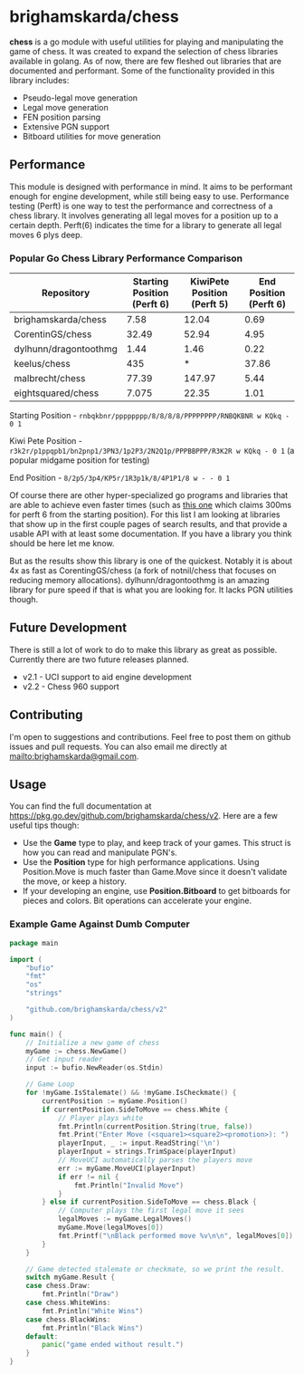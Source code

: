 # brighamskarda/chess

**chess** is a go module with useful utilities for playing and manipulating the game of chess. It was created to expand the selection of chess libraries available in golang. As of now, there are few fleshed out libraries that are documented and performant. Some of the functionality provided in this library includes:

- Pseudo-legal move generation
- Legal move generation
- FEN position parsing
- Extensive PGN support
- Bitboard utilities for move generation

## Performance

This module is designed with performance in mind. It aims to be performant enough for engine development, while still being easy to use. Performance testing (Perft) is one way to test the performance and correctness of a chess library. It involves generating all legal moves for a position up to a certain depth. Perft(6) indicates the time for a library to generate all legal moves 6 plys deep.

### Popular Go Chess Library Performance Comparison

| Repository            | Starting Position (Perft 6) | KiwiPete Position (Perft 5) | End Position (Perft 6) |
| --------------------- | --------------------------- | --------------------------- | ---------------------- |
| brighamskarda/chess   | 7.58                        | 12.04                       | 0.69                   |
| CorentinGS/chess      | 32.49                       | 52.94                       | 4.95                   |
| dylhunn/dragontoothmg | 1.44                        | 1.46                        | 0.22                   |
| keelus/chess          | 435                         | \*                          | 37.86                  |
| malbrecht/chess       | 77.39                       | 147.97                      | 5.44                   |
| eightsquared/chess    | 7.075                       | 22.35                       | 1.01                   |

Starting Position - `rnbqkbnr/pppppppp/8/8/8/8/PPPPPPPP/RNBQKBNR w KQkq - 0 1`

Kiwi Pete Position - `r3k2r/p1ppqpb1/bn2pnp1/3PN3/1p2P3/2N2Q1p/PPPBBPPP/R3K2R w KQkq - 0 1` (a popular midgame position for testing)

End Position - `8/2p5/3p4/KP5r/1R3p1k/8/4P1P1/8 w - - 0 1`

Of course there are other hyper-specialized go programs and libraries that are able to achieve even faster times (such as [this one](https://github.com/bluescreen10/chester) which claims 300ms for perft 6 from the starting position). For this list I am looking at libraries that show up in the first couple pages of search results, and that provide a usable API with at least some documentation. If you have a library you think should be here let me know.

But as the results show this library is one of the quickest. Notably it is about 4x as fast as CorentingGS/chess (a fork of notnil/chess that focuses on reducing memory allocations). dylhunn/dragontoothmg is an amazing library for pure speed if that is what you are looking for. It lacks PGN utilities though.

## Future Development

There is still a lot of work to do to make this library as great as possible. Currently there are two future releases planned.

- v2.1 - UCI support to aid engine development
- v2.2 - Chess 960 support

## Contributing

I'm open to suggestions and contributions. Feel free to post them on github issues and pull requests. You can also email me directly at <mailto:brighamskarda@gmail.com>.

## Usage

You can find the full documentation at <https://pkg.go.dev/github.com/brighamskarda/chess/v2>. Here are a few useful tips though:

- Use the **Game** type to play, and keep track of your games. This struct is how you can read and manipulate PGN's.
- Use the **Position** type for high performance applications. Using Position.Move is much faster than Game.Move since it doesn't validate the move, or keep a history.
- If your developing an engine, use **Position.Bitboard** to get bitboards for pieces and colors. Bit operations can accelerate your engine.

### Example Game Against Dumb Computer

```go
package main

import (
	"bufio"
	"fmt"
	"os"
	"strings"

	"github.com/brighamskarda/chess/v2"
)

func main() {
	// Initialize a new game of chess
	myGame := chess.NewGame()
	// Get input reader
	input := bufio.NewReader(os.Stdin)

	// Game Loop
	for !myGame.IsStalemate() && !myGame.IsCheckmate() {
		currentPosition := myGame.Position()
		if currentPosition.SideToMove == chess.White {
			// Player plays white
			fmt.Println(currentPosition.String(true, false))
			fmt.Print("Enter Move (<square1><square2><promotion>): ")
			playerInput, _ := input.ReadString('\n')
			playerInput = strings.TrimSpace(playerInput)
			// MoveUCI automatically parses the players move
			err := myGame.MoveUCI(playerInput)
			if err != nil {
				fmt.Println("Invalid Move")
			}
		} else if currentPosition.SideToMove == chess.Black {
			// Computer plays the first legal move it sees
			legalMoves := myGame.LegalMoves()
			myGame.Move(legalMoves[0])
			fmt.Printf("\nBlack performed move %v\n\n", legalMoves[0])
		}
	}

	// Game detected stalemate or checkmate, so we print the result.
	switch myGame.Result {
	case chess.Draw:
		fmt.Println("Draw")
	case chess.WhiteWins:
		fmt.Println("White Wins")
	case chess.BlackWins:
		fmt.Println("Black Wins")
	default:
		panic("game ended without result.")
	}
}
```
